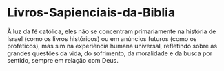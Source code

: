 # Livros-Sapienciais-da-Biblia
À luz da fé católica, eles não se concentram primariamente na história de Israel (como os livros históricos) ou em anúncios futuros (como os proféticos), mas sim na experiência humana universal, refletindo sobre as grandes questões da vida, do sofrimento, da moralidade e da busca por sentido, sempre em relação com Deus.
